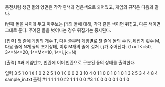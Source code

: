 동전처럼 생긴 돌의 양면은 각각 흰색과 검은색으로 되어있고, 게임의 규칙은 다음과 같다.

i번째 돌을 사이에 두고 마주보는 j개의 돌에 대해, 각각 같은 색이면 뒤집고, 다른 색이면 그대로 둔다.
주어진 돌을 벗어나는 경우 뒤집기는 중지된다.

[입력]
첫 줄에 게임의 개수 T, 다음 줄부터 게임별로 첫 줄에 돌의 수 N, 뒤집기 횟수 M, 다음 줄에 N개 돌의 초기상태, 이후 M개의 줄에 걸쳐 i, j가 주어진다.
(1<=T<=50, 3<=N<=20,   1<=M<=10, 1<=i, j<=N)

[출력]
#과 게임번호, 빈칸에 이어 빈칸으로 구분된 돌의 상태를 출력한다.

입력
3
5 1
0 1 0 1 0
2 2
5 1
0 1 0 0 0
2 3
10 4
0 1 1 0 0 1 0 1 0 1
3 2
5 3
4 4
8 4
sample_in.txt
출력
#1 1 1 1 1 0
#2 1 1 1 0 0
#3 1 0 0 0 0 0 1 0 1 0